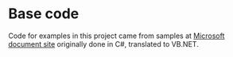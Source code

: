 ﻿# Base code 
Code for examples in this project came from samples at [Microsoft document site](https://docs.microsoft.com/en-us/dotnet/csharp/linq/group-query-results) originally done in C#, translated to VB.NET.